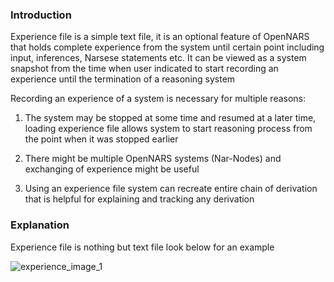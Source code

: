 ### Introduction

Experience file is a simple text file, it is an optional feature of OpenNARS that holds complete experience from the system until certain point including input, inferences, Narsese statements etc.  It can be viewed as a system snapshot from the time when user indicated to start recording an experience until the termination of a reasoning system 

Recording an experience of a system is necessary for multiple reasons:

1. The system may be stopped at some time and resumed at a later time, loading experience file allows system to start reasoning process from the point when it was stopped earlier

2. There might be multiple OpenNARS systems (Nar-Nodes) and exchanging of experience might be useful

3. Using an experience file system can recreate entire chain of derivation that is helpful for explaining and tracking any derivation

### Explanation

Experience file is nothing but text file look below for an example 

![experience_image_1](https://user-images.githubusercontent.com/24262360/52545458-ac87ec00-2d85-11e9-90de-8b2f18da6e4a.png)